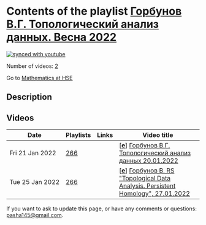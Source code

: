 # Contents of the playlist [Горбунов В.Г. Топологический анализ данных. Весна 2022](https://www.youtube.com/playlist?list=PLq3E5oubNNoAhStWZNUacUDLT0fOOBBik)

[![synced with youtube](https://img.shields.io/github/last-commit/mathphysschool/mathphysschool.github.io/autoupdate1?label=synced%20with%20youtube)](https://github.com/mathphysschool/mathphysschool.github.io/commits/autoupdate1)

Number of videos: [2](#videos)

Go to [Mathematics at HSE](../README.md)

## Description



## Videos

|Date|Playlists|Links|Video title|
|---|---|---|---|
| Fri&nbsp;21&nbsp;Jan&nbsp;2022 | [266](../playlists/266 "Горбунов В.Г. Топологический анализ данных. Весна 2022") |  | [[**e**](https://studio.youtube.com/video/1Sp_sz9Dogs/edit "Edit")] [Горбунов В.Г. Топологический анализ данных  20.01.2022](https://www.youtube.com/watch?v=1Sp_sz9Dogs&list=PLq3E5oubNNoAhStWZNUacUDLT0fOOBBik) |
| Tue&nbsp;25&nbsp;Jan&nbsp;2022 | [266](../playlists/266 "Горбунов В.Г. Топологический анализ данных. Весна 2022") |  | [[**e**](https://studio.youtube.com/video/uT-hxehK2BI/edit "Edit")] [Горбунов В.  RS &#34;Topological Data Analysis. Persistent Homology&#34;, 27.01.2022](https://www.youtube.com/watch?v=uT-hxehK2BI&list=PLq3E5oubNNoAhStWZNUacUDLT0fOOBBik) |


 If you want to ask to update this page, or have any comments or questions: <pasha145@gmail.com>.